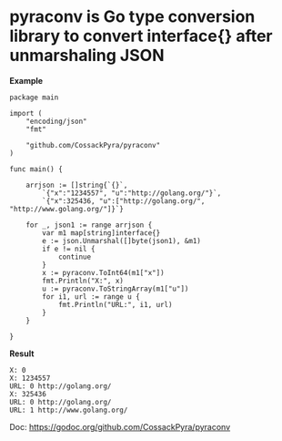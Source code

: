 # pyraconv is Go type conversion library to convert interface{} after unmarshaling JSON

__Example__

    package main
    
    import (
    	"encoding/json"
    	"fmt"
    
    	"github.com/CossackPyra/pyraconv"
    )
    
    func main() {
    
    	arrjson := []string{`{}`,
    		`{"x":"1234557", "u":"http://golang.org/"}`,
    		`{"x":325436, "u":["http://golang.org/", "http://www.golang.org/"]}`}
    
    	for _, json1 := range arrjson {
    		var m1 map[string]interface{}
    		e := json.Unmarshal([]byte(json1), &m1)
    		if e != nil {
    			continue
    		}
    		x := pyraconv.ToInt64(m1["x"])
    		fmt.Println("X:", x)
    		u := pyraconv.ToStringArray(m1["u"])
    		for i1, url := range u {
    			fmt.Println("URL:", i1, url)
    		}
    	}
    
    }

__Result__

    X: 0
    X: 1234557
    URL: 0 http://golang.org/
    X: 325436
    URL: 0 http://golang.org/
    URL: 1 http://www.golang.org/


Doc: https://godoc.org/github.com/CossackPyra/pyraconv
